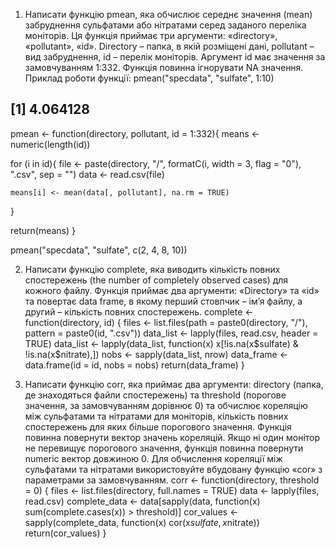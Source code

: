 1. Написати функцію pmean, яка обчислює середнє значення (mean)
забруднення сульфатами або нітратами серед заданого переліка
моніторів. Ця функція приймає три аргументи: «directory», «pollutant»,
«id». Directory – папка, в якій розміщені дані, pollutant – вид забруднення,
id – перелік моніторів. Аргумент id має значення за замовчуванням 1:332.
Функція повинна ігнорувати NA значення. Приклад роботи функції:
pmean("specdata", "sulfate", 1:10)
## [1] 4.064128

pmean <- function(directory, pollutant, id = 1:332){
  means <- numeric(length(id))
  
  for (i in id){
    file <- paste(directory, "/", formatC(i, width = 3, flag = "0"), ".csv", sep = "")
    data <- read.csv(file)
    
    means[i] <- mean(data[, pollutant], na.rm = TRUE)
  }
  
  return(means)
}

pmean("specdata", "sulfate", c(2, 4, 8, 10))

2. Написати функцію complete, яка виводить кількість повних спостережень
(the number of completely observed cases) для кожного файлу. Функція
приймає два аргументи: «Directory» та «id» та повертає data frame, в
якому перший стовпчик – ім’я файлу, а другий – кількість повних
спостережень.
complete <- function(directory, id) {
  files <- list.files(path = paste0(directory, "/"), pattern = paste0(id, ".csv"))
  data_list <- lapply(files, read.csv, header = TRUE)
  data_list <- lapply(data_list, function(x) x[!is.na(x$sulfate) & !is.na(x$nitrate),])
  nobs <- sapply(data_list, nrow)
  data_frame <- data.frame(id = id, nobs = nobs)
  return(data_frame)
}

3. Написати функцію corr, яка приймає два аргументи: directory (папка, де
знаходяться файли спостережень) та threshold (порогове значення, за
замовчуванням дорівнює 0) та обчислює кореляцію між сульфатами та
нітратами для моніторів, кількість повних спостережень для яких більше
порогового значення. Функція повинна повернути вектор значень
кореляцій. Якщо ні один монітор не перевищує порогового значення,
функція повинна повернути numeric вектор довжиною 0. Для обчислення
кореляції між сульфатами та нітратами використовуйте вбудовану функцію
«cor» з параметрами за замовчуванням.
corr <- function(directory, threshold = 0) {
    files <- list.files(directory, full.names = TRUE)
    data <- lapply(files, read.csv)
    complete_data <- data[sapply(data, function(x) sum(complete.cases(x)) > threshold)]
    cor_values <- sapply(complete_data, function(x) cor(x$sulfate, x$nitrate))
    return(cor_values)
}
